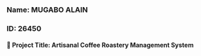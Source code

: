 ### Name: MUGABO ALAIN

### ID: 26450

####  🧮 Project Title: Artisanal Coffee Roastery Management System

